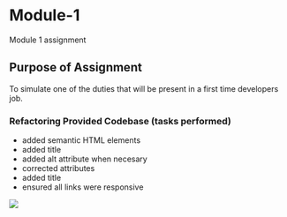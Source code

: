 # Module-1
Module 1 assignment

## Purpose of Assignment
To simulate one of the duties that will be present in a first time developers job.


### Refactoring Provided Codebase (tasks performed)

- added semantic HTML elements
- added title
- added alt attribute when necesary
- corrected attributes
- added title
- ensured all links were responsive

![](Module-1/02-Challenge/Develop/assets/images/screen-shot.png)
